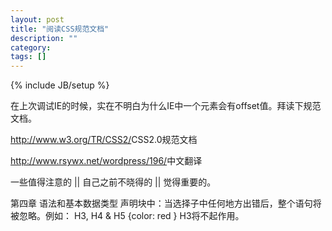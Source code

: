 ```yaml
---
layout: post
title: "阅读CSS规范文档"
description: ""
category: 
tags: []
---
```

{% include JB/setup %}

在上次调试IE的时候，实在不明白为什么IE中一个元素会有offset值。拜读下规范文档。

<http://www.w3.org/TR/CSS2/>CSS2.0规范文档

<http://www.rsywx.net/wordpress/196/>中文翻译


一些值得注意的 || 自己之前不晓得的 || 觉得重要的。

第四章 语法和基本数据类型 声明块中：当选择子中任何地方出错后，整个语句将被忽略。例如：
H3, H4 & H5 {color: red } H3将不起作用。
